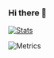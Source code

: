 ### Hi there 👋

[![Stats](https://github-readme-stats.vercel.app/api?username=Jelly-exe&show_icons=true&theme=react)](https://github.com/anuraghazra/github-readme-stats)

![Metrics](https://metrics.lecoq.io/Jelly-exe?template=classic&languages=1&introduction=1&followup=1&languages.limit=8&languages.sections=most-used&languages.colors=github&languages.threshold=0%25&languages.indepth=false&languages.categories=markup%2C%20programming&languages.recent.categories=markup%2C%20programming&languages.recent.load=300&languages.recent.days=14&introduction.title=true&followup.sections=repositories&config.timezone=Europe%2FLondon)

